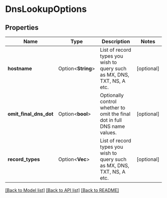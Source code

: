 # DnsLookupOptions

## Properties

Name | Type | Description | Notes
------------ | ------------- | ------------- | -------------
**hostname** | Option<**String**> | List of record types you wish to query such as MX, DNS, TXT, NS, A etc. | [optional]
**omit_final_dns_dot** | Option<**bool**> | Optionally control whether to omit the final dot in full DNS name values. | [optional]
**record_types** | Option<**Vec<String>**> | List of record types you wish to query such as MX, DNS, TXT, NS, A etc. | [optional]

[[Back to Model list]](../README#documentation-for-models) [[Back to API list]](../README#documentation-for-api-endpoints) [[Back to README]](../README)


